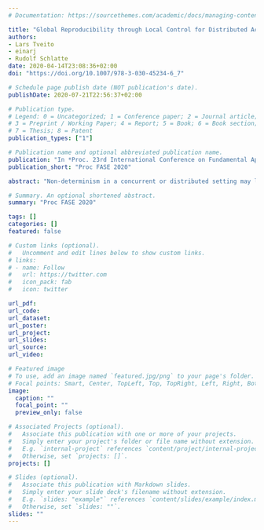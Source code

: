 ```yaml
---
# Documentation: https://sourcethemes.com/academic/docs/managing-content/

title: "Global Reproducibility through Local Control for Distributed Active Objects"
authors: 
- Lars Tveito
- einarj
- Rudolf Schlatte
date: 2020-04-14T23:08:36+02:00
doi: "https://doi.org/10.1007/978-3-030-45234-6_7"

# Schedule page publish date (NOT publication's date).
publishDate: 2020-07-21T22:56:37+02:00

# Publication type.
# Legend: 0 = Uncategorized; 1 = Conference paper; 2 = Journal article;
# 3 = Preprint / Working Paper; 4 = Report; 5 = Book; 6 = Book section;
# 7 = Thesis; 8 = Patent
publication_types: ["1"]

# Publication name and optional abbreviated publication name.
publication: "In *Proc. 23rd International Conference on Fundamental Approaches to Software Engineering* (FASE 2020). LNCS 12076. © Springer 2020."
publication_short: "Proc FASE 2020"

abstract: "Non-determinism in a concurrent or distributed setting may lead to many different runs or executions of a program. This paper presents a method to reproduce a specific run for non-deterministic actor or active object systems. The method is based on recording traces of events reflecting local transitions at so-called stable states during execution; i.e., states in which local execution depends on interaction with the environment. The paper formalizes trace recording and replay for a basic active object language, to show that such local traces suffice to obtain global reproducibility of runs; during replay different objects may operate fairly independently of each other and in parallel, yet a program under replay has guaranteed deterministic outcome. We then show that the method extends to the other forms of non-determinism as found in richer active object languages. Following the proposed method, we have implemented a tool to record and replay runs, and to visualize the communication and scheduling decisions of a recorded run, for Real-Time ABS, a formally defined, rich active object language for modeling timed, resource-aware behavior in distributed systems."

# Summary. An optional shortened abstract.
summary: "Proc FASE 2020"

tags: []
categories: []
featured: false

# Custom links (optional).
#   Uncomment and edit lines below to show custom links.
# links:
# - name: Follow
#   url: https://twitter.com
#   icon_pack: fab
#   icon: twitter

url_pdf:
url_code:
url_dataset:
url_poster:
url_project:
url_slides:
url_source:
url_video:

# Featured image
# To use, add an image named `featured.jpg/png` to your page's folder. 
# Focal points: Smart, Center, TopLeft, Top, TopRight, Left, Right, BottomLeft, Bottom, BottomRight.
image:
  caption: ""
  focal_point: ""
  preview_only: false

# Associated Projects (optional).
#   Associate this publication with one or more of your projects.
#   Simply enter your project's folder or file name without extension.
#   E.g. `internal-project` references `content/project/internal-project/index.md`.
#   Otherwise, set `projects: []`.
projects: []

# Slides (optional).
#   Associate this publication with Markdown slides.
#   Simply enter your slide deck's filename without extension.
#   E.g. `slides: "example"` references `content/slides/example/index.md`.
#   Otherwise, set `slides: ""`.
slides: ""
---
```

